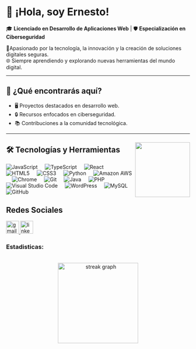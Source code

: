 
# 👋 ¡Hola, soy Ernesto!  <picture>
       

🎓 **Licenciado en Desarrollo de Aplicaciones Web** | 🛡️ **Especialización en Ciberseguridad**  

🚀Apasionado por la tecnología, la innovación y la creación de soluciones digitales seguras.  
🌐 Siempre aprendiendo y explorando nuevas herramientas del mundo digital.  

---

## 🌟 ¿Qué encontrarás aquí?  
- 🖥️ Proyectos destacados en desarrollo web.  
- 🔒 Recursos enfocados en ciberseguridad.  
- 📚 Contribuciones a la comunidad tecnológica.

---



###

<img align="right" height="150" src="https://media0.giphy.com/media/v1.Y2lkPTc5MGI3NjExNHd5OGF3ODl6eXN0bzFvdGpraWlybmU1cWYyaTdoOWNjMGFjYXVwcSZlcD12MV9pbnRlcm5hbF9naWZfYnlfaWQmY3Q9Zw/HscDLzkO8EOTmgkhQP/giphy.gif"  />

###

<div align="left">
    <h2 align="left">🛠️ Tecnologías y Herramientas</h2>
    <p align="left">
        <img src="https://img.shields.io/badge/JavaScript-%23F7DF1E.svg?style=for-the-badge&logo=javascript&logoColor=black" alt="JavaScript" />
        <img width="12" />
        <img src="https://img.shields.io/badge/TypeScript-%23007ACC.svg?style=for-the-badge&logo=typescript&logoColor=white" alt="TypeScript" />
        <img width="12" />
        <img src="https://img.shields.io/badge/React-%2320232a.svg?style=for-the-badge&logo=react&logoColor=%2361DAFB" alt="React" />
        <img width="12" />
        <img src="https://img.shields.io/badge/HTML5-%23E34F26.svg?style=for-the-badge&logo=html5&logoColor=white" alt="HTML5" />
        <img width="12" />
        <img src="https://img.shields.io/badge/CSS3-%231572B6.svg?style=for-the-badge&logo=css3&logoColor=white" alt="CSS3" />
        <img width="12" />
        <img src="https://img.shields.io/badge/Python-%233776AB.svg?style=for-the-badge&logo=python&logoColor=white" alt="Python" />
        <img width="12" />
        <img src="https://img.shields.io/badge/Amazon%20AWS-%23FF9900.svg?style=for-the-badge&logo=amazon-aws&logoColor=white" alt="Amazon AWS" />
        <img width="12" />
        <img src="https://img.shields.io/badge/Chrome-%2331579C.svg?style=for-the-badge&logo=google-chrome&logoColor=white" alt="Chrome" />
        <img width="12" />
        <img src="https://img.shields.io/badge/Git-%23F05033.svg?style=for-the-badge&logo=git&logoColor=white" alt="Git" />
        <img width="12" />
        <img src="https://img.shields.io/badge/Java-%23007396.svg?style=for-the-badge&logo=java&logoColor=white" alt="Java" />
        <img width="12" />
        <img src="https://img.shields.io/badge/PHP-%23777BB4.svg?style=for-the-badge&logo=php&logoColor=white" alt="PHP" />
        <img width="12" />
        <img src="https://img.shields.io/badge/Visual%20Studio%20Code-%232D9EEA.svg?style=for-the-badge&logo=visual-studio-code&logoColor=white" alt="Visual Studio Code" />
        <img width="12" />
        <img src="https://img.shields.io/badge/WordPress-%2321759B.svg?style=for-the-badge&logo=wordpress&logoColor=white" alt="WordPress" />
        <img width="12" />
        <img src="https://img.shields.io/badge/MySQL-%234479A1.svg?style=for-the-badge&logo=mysql&logoColor=white" alt="MySQL" />
        <img width="12" />
        <img src="https://img.shields.io/badge/GitHub-%23121011.svg?style=for-the-badge&logo=github&logoColor=white" alt="GitHub" />
    </p>
</div>

###
 <h2 align="left"> Redes Sociales </h2>
<div align="left">
  <a href="mailto:ErnestoJNC@gmail.com" target="_blank">
    <img src="https://img.shields.io/static/v1?message=Gmail&logo=gmail&label=&color=D14836&logoColor=white&labelColor=&style=for-the-badge" height="35" alt="gmail logo" />
</a>
  <a href="https://www.linkedin.com/in/ernesto-neyra-c%C3%A9spedes-03428825b/" target="_blank">
    <img src="https://img.shields.io/static/v1?message=LinkedIn&logo=linkedin&label=&color=0077B5&logoColor=white&labelColor=&style=for-the-badge" height="35" alt="linkedin logo"  />
  </a>
</div>
<h3>Estadisticas: </h3><br>

<div align="center">
  <img src="https://streak-stats.demolab.com?user=ErnNeyra&locale=en&mode=daily&theme=dark&hide_border=false&border_radius=5&order=3" height="220" alt="streak graph"  />
</div>

